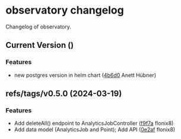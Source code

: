 # observatory changelog

Changelog of observatory.

## Current Version ()

### Features

-  new postgres version in helm chart ([4b6d0](https://github.com/starwit/observatory/commit/4b6d0e5c72dc6ad) Anett Hübner)  

## refs/tags/v0.5.0 (2024-03-19)

### Features

-  Add deleteAll() endpoint to AnalyticsJobController ([f9f7a](https://github.com/starwit/observatory/commit/f9f7a04f465aca7) flonix8)  
-  Add data model (AnalyticsJob and Point); Add API ([0e2af](https://github.com/starwit/observatory/commit/0e2af1c6496a57c) flonix8)  

